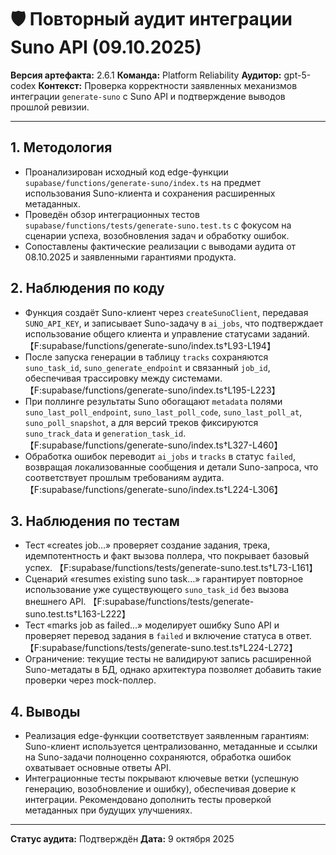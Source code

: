 # 🛡️ Повторный аудит интеграции Suno API (09.10.2025)

**Версия артефакта:** 2.6.1
**Команда:** Platform Reliability
**Аудитор:** gpt-5-codex
**Контекст:** Проверка корректности заявленных механизмов интеграции `generate-suno` с Suno API и подтверждение выводов прошлой ревизии.

---

## 1. Методология
- Проанализирован исходный код edge-функции `supabase/functions/generate-suno/index.ts` на предмет использования Suno-клиента и сохранения расширенных метаданных.
- Проведён обзор интеграционных тестов `supabase/functions/tests/generate-suno.test.ts` с фокусом на сценарии успеха, возобновления задач и обработку ошибок.
- Сопоставлены фактические реализации с выводами аудита от 08.10.2025 и заявленными гарантиями продукта.

## 2. Наблюдения по коду
- Функция создаёт Suno-клиент через `createSunoClient`, передавая `SUNO_API_KEY`, и записывает Suno-задачу в `ai_jobs`, что подтверждает использование общего клиента и управление статусами заданий. 【F:supabase/functions/generate-suno/index.ts†L93-L194】
- После запуска генерации в таблицу `tracks` сохраняются `suno_task_id`, `suno_generate_endpoint` и связанный `job_id`, обеспечивая трассировку между системами. 【F:supabase/functions/generate-suno/index.ts†L195-L223】
- При поллинге результаты Suno обогащают `metadata` полями `suno_last_poll_endpoint`, `suno_last_poll_code`, `suno_last_poll_at`, `suno_poll_snapshot`, а для версий треков фиксируются `suno_track_data` и `generation_task_id`. 【F:supabase/functions/generate-suno/index.ts†L327-L460】
- Обработка ошибок переводит `ai_jobs` и `tracks` в статус `failed`, возвращая локализованные сообщения и детали Suno-запроса, что соответствует прошлым требованиям аудита. 【F:supabase/functions/generate-suno/index.ts†L224-L306】

## 3. Наблюдения по тестам
- Тест «creates job…» проверяет создание задания, трека, идемпотентность и факт вызова поллера, что покрывает базовый успех. 【F:supabase/functions/tests/generate-suno.test.ts†L73-L161】
- Сценарий «resumes existing suno task…» гарантирует повторное использование уже существующего `suno_task_id` без вызова внешнего API. 【F:supabase/functions/tests/generate-suno.test.ts†L163-L222】
- Тест «marks job as failed…» моделирует ошибку Suno API и проверяет перевод задания в `failed` и включение статуса в ответ. 【F:supabase/functions/tests/generate-suno.test.ts†L224-L272】
- Ограничение: текущие тесты не валидируют запись расширенной Suno-метадаты в БД, однако архитектура позволяет добавить такие проверки через mock-поллер.

## 4. Выводы
- Реализация edge-функции соответствует заявленным гарантиям: Suno-клиент используется централизованно, метаданные и ссылки на Suno-задачи полноценно сохраняются, обработка ошибок охватывает основные ответы API.
- Интеграционные тесты покрывают ключевые ветки (успешную генерацию, возобновление и ошибку), обеспечивая доверие к интеграции. Рекомендовано дополнить тесты проверкой метаданных при будущих улучшениях.

---

**Статус аудита:** Подтверждён
**Дата:** 9 октября 2025
